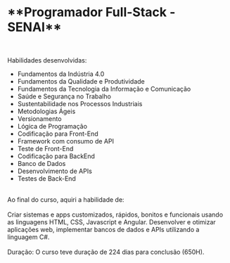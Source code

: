 <h1>**Programador Full-Stack - SENAI**</h1>
<br>
<p>Habilidades desenvolvidas:</p>

- Fundamentos da Indústria 4.0
- Fundamentos da Qualidade e Produtividade
- Fundamentos da Tecnologia da Informação e Comunicação
- Saúde e Segurança no Trabalho
- Sustentabilidade nos Processos Industriais
- Metodologias Ágeis
- Versionamento
- Lógica de Programação
- Codificação para Front-End
- Framework com consumo de API
- Teste de Front-End
- Codificação para BackEnd
- Banco de Dados
- Desenvolvimento de APIs
- Testes de Back-End
<br>
Ao final do curso, aquiri a habilidade de:
<br><br>
Criar sistemas e apps customizados, rápidos, bonitos e funcionais usando as linguagens HTML, CSS, Javascript e Angular.
Desenvolver e otimizar aplicações web, implementar bancos de dados e APIs utilizando a linguagem C#.
<br><br>
Duração:  O curso teve duração de 224 dias para conclusão (650H). 
